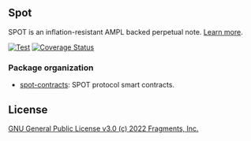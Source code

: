## Spot

SPOT is an inflation-resistant AMPL backed perpetual note. [Learn more](https://docs.ampleforth.org/learn/about-the-spot-perpetual-note).

[![Test](https://github.com/ampleforth/spot/actions/workflows/test.yml/badge.svg?branch=main)](https://github.com/ampleforth/spot/actions/workflows/test.yml) [![Coverage Status](https://coveralls.io/repos/github/ampleforth/spot/badge.svg?branch=main&t=Qptbxq)](https://coveralls.io/github/ampleforth/spot?branch=main)


### Package organization

* [spot-contracts](./spot-contracts): SPOT protocol smart contracts. 

## License

[GNU General Public License v3.0 (c) 2022 Fragments, Inc.](./LICENSE)

